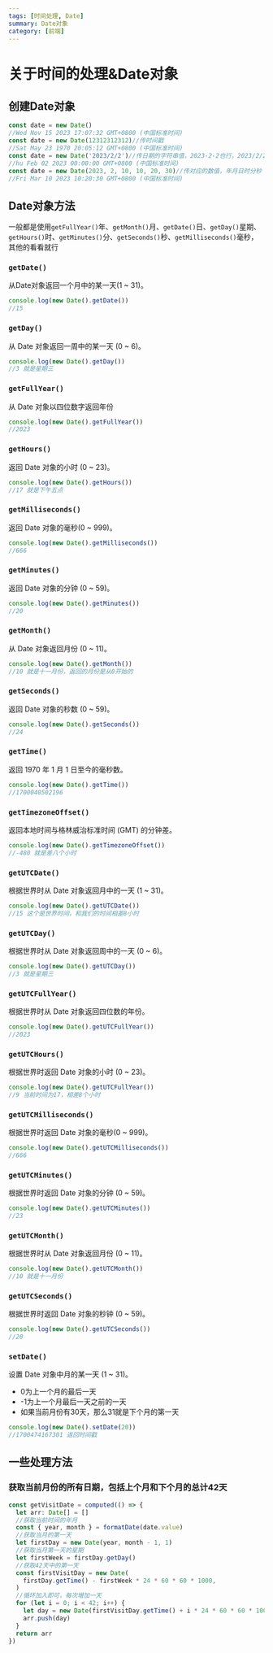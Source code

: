 ```yaml
---
tags: [时间处理, Date]
summary: Date对象
category: [前端]
---
```

# 关于时间的处理&Date对象

## 创建Date对象

```javascript
const date = new Date()
//Wed Nov 15 2023 17:07:32 GMT+0800 (中国标准时间)
const date = new Date(12312312312)//传时间戳
//Sat May 23 1970 20:05:12 GMT+0800 (中国标准时间)
const date = new Date('2023/2/2')//传日期的字符串值，2023-2-2也行，2023/2/2/2:10:10也行
//hu Feb 02 2023 00:00:00 GMT+0800 (中国标准时间)
const date = new Date(2023, 2, 10, 10, 20, 30)//传对应的数值，年月日时分秒
//Fri Mar 10 2023 10:20:30 GMT+0800 (中国标准时间)
```

## Date对象方法

一般都是使用`getFullYear()`年、`getMonth()`月、`getDate()`日、`getDay()`星期、`getHours()`时、`getMinutes()`分、`getSeconds()`秒、`getMilliseconds()`毫秒，其他的看看就行

### `getDate()`

从Date对象返回一个月中的某一天(1 ~ 31)。

```javascript
console.log(new Date().getDate())
//15
```

### `getDay()`

从 Date 对象返回一周中的某一天 (0 ~ 6)。

```javascript
console.log(new Date().getDay())
//3 就是星期三
```

### `getFullYear()`

从 Date 对象以四位数字返回年份

```javascript
console.log(new Date().getFullYear())
//2023
```

### `getHours()`

返回 Date 对象的小时 (0 ~ 23)。

```javascript
console.log(new Date().getHours())
//17 就是下午五点
```

### `getMilliseconds()`

返回 Date 对象的毫秒(0 ~ 999)。

```javascript
console.log(new Date().getMilliseconds())
//666
```

### `getMinutes()`

返回 Date 对象的分钟 (0 ~ 59)。

```javascript
console.log(new Date().getMinutes())
//20
```

### `getMonth()`

从 Date 对象返回月份 (0 ~ 11)。

```javascript
console.log(new Date().getMonth())
//10 就是十一月份，返回的月份是从0开始的
```

### `getSeconds()`

返回 Date 对象的秒数 (0 ~ 59)。

```javascript
console.log(new Date().getSeconds())
//24
```

### `getTime()`

返回 1970 年 1 月 1 日至今的毫秒数。

```javascript
console.log(new Date().getTime())
//1700040502196
```

### `getTimezoneOffset()`

返回本地时间与格林威治标准时间 (GMT) 的分钟差。

```javascript
console.log(new Date().getTimezoneOffset())
//-480 就是差八个小时
```

### `getUTCDate()`

根据世界时从 Date 对象返回月中的一天 (1 ~ 31)。

```javascript
console.log(new Date().getUTCDate())
//15 这个是世界时间，和我们的时间相差8小时
```

### `getUTCDay()`

根据世界时从 Date 对象返回周中的一天 (0 ~ 6)。

```javascript
console.log(new Date().getUTCDay())
//3 就是星期三
```

### `getUTCFullYear()`

根据世界时从 Date 对象返回四位数的年份。

```javascript
console.log(new Date().getUTCFullYear())
//2023
```

### `getUTCHours()`

根据世界时返回 Date 对象的小时 (0 ~ 23)。

```javascript
console.log(new Date().getUTCFullYear())
//9	当前时间为17，相差8个小时
```

### `getUTCMilliseconds()`

根据世界时返回 Date 对象的毫秒(0 ~ 999)。

```javascript
console.log(new Date().getUTCMilliseconds())
//666
```

### `getUTCMinutes()`

根据世界时返回 Date 对象的分钟 (0 ~ 59)。

```javascript
console.log(new Date().getUTCMinutes())
//23
```

### `getUTCMonth()`

根据世界时从 Date 对象返回月份 (0 ~ 11)。

```javascript
console.log(new Date().getUTCMonth())
//10 就是十一月份
```

### `getUTCSeconds()`

根据世界时返回 Date 对象的秒钟 (0 ~ 59)。

```javascript
console.log(new Date().getUTCSeconds())
//20
```

### `setDate()`

设置 Date 对象中月的某一天 (1 ~ 31)。

- 0为上一个月的最后一天
- -1为上一个月最后一天之前的一天
- 如果当前月份有30天，那么31就是下个月的第一天

```javascript
console.log(new Date().setDate(20))
//1700474167301	返回时间戳
```



## 一些处理方法

### 获取当前月份的所有日期，包括上个月和下个月的总计42天

```typescript
const getVisitDate = computed(() => {
  let arr: Date[] = []
  //获取当前时间的年月
  const { year, month } = formatDate(date.value)
  //获取当月的第一天
  let firstDay = new Date(year, month - 1, 1)
  //获取当月第一天的星期
  let firstWeek = firstDay.getDay()
  //获取42天中的第一天
  const firstVisitDay = new Date(
    firstDay.getTime() - firstWeek * 24 * 60 * 60 * 1000,
  )
  //循环加入即可，每次增加一天
  for (let i = 0; i < 42; i++) {
    let day = new Date(firstVisitDay.getTime() + i * 24 * 60 * 60 * 1000)
    arr.push(day)
  }
  return arr
})
```

